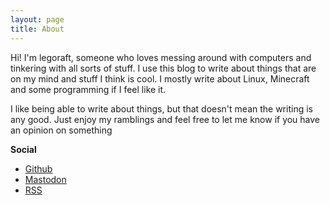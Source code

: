 ```yaml
---
layout: page
title: About
---
```


Hi! I'm legoraft, someone who loves messing around with computers and tinkering with all sorts of stuff. I use this blog to write about things that are on my mind and stuff I think is cool. I mostly write about Linux, Minecraft and some programming if I feel like it.

I like being able to write about things, but that doesn't mean the writing is any good. Just enjoy my ramblings and feel free to let me know if you have an opinion on something

**Social**
- [Github](https://github.com/legoraft)
- [Mastodon](https://mastodon.social/@legoraft)
- [RSS](https://legoraft.com/feed.xml)